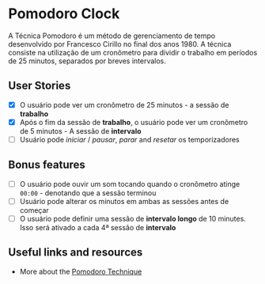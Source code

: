 # Pomodoro Clock

A Técnica Pomodoro é um método de gerenciamento de tempo desenvolvido por Francesco Cirillo no final dos anos 1980. A técnica consiste na utilização de um cronômetro para dividir o trabalho em períodos de 25 minutos, separados por breves intervalos.

## User Stories

-   [x] O usuário pode ver um cronômetro de 25 minutos - a sessão de **trabalho**
-   [x] Após o fim da sessão de **trabalho**, o usuário pode ver um cronômetro de 5 minutos - A sessão de **intervalo**
-   [ ] Usuário pode _iniciar_ / _pausar_, _parar_ and _resetar_ os temporizadores

## Bonus features

-   [ ] O usuário pode ouvir um som tocando quando o cronômetro atinge `00:00` - denotando que a sessão terminou
-   [ ] Usuário pode alterar os minutos em ambas as sessões antes de começar
-   [ ] O usuário pode definir uma sessão de **intervalo longo** de 10 minutes. Isso será ativado a cada 4ª sessão de **intervalo**

## Useful links and resources

-   More about the [Pomodoro Technique](https://en.m.wikipedia.org/wiki/Pomodoro_Technique)